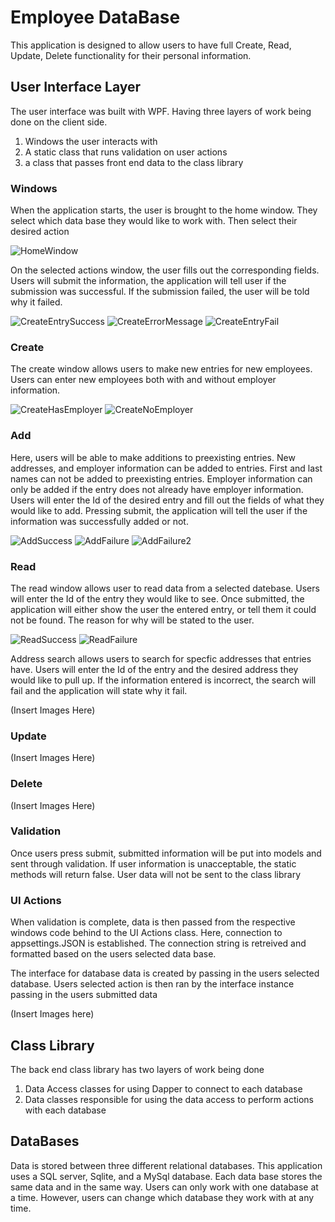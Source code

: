 # Employee DataBase
This application is designed to allow users to have full
Create, Read, Update, Delete functionality for their personal
information. 

## User Interface Layer
The user interface was built with WPF. Having three layers of work
being done on the client side. 

1. Windows the user interacts with
2. A static class that runs validation on user actions
3. a class that passes front end data to the class library

### Windows
When the application starts, the user is brought to the home window.
They select which data base they would like to work with. Then
select their desired action

![HomeWindow](https://github.com/JRose31619/ShowCase/assets/135455213/0df92b07-17ef-4320-a59b-58a3662e5a18)

On the selected actions window, the user fills out the corresponding
fields. Users will submit the information, the application will tell
user if the submission was successful. If the submission failed, the
user will be told why it failed.

![CreateEntrySuccess](https://github.com/JRose31619/ShowCase/assets/135455213/0ead4654-985c-4088-9c17-fc1c17243a6b)
![CreateErrorMessage](https://github.com/JRose31619/ShowCase/assets/135455213/b5f5a94e-49de-4767-8233-d8aef300d9ec)
![CreateEntryFail](https://github.com/JRose31619/ShowCase/assets/135455213/92508cc0-16ce-4e79-9fc1-79ccc9fb70ef)

### Create
The create window allows users to make new entries for new employees.
Users can enter new employees both with and without employer information.

![CreateHasEmployer](https://github.com/JRose31619/ShowCase/assets/135455213/ccf952d5-736d-45dc-964e-8f39644bd940)
![CreateNoEmployer](https://github.com/JRose31619/ShowCase/assets/135455213/28491934-4df4-4e98-9e4a-e9e6c2c4c5ba)

### Add
Here, users will be able to make additions to preexisting entries.
New addresses, and employer information can be added to entries.
First and last names can not be added to preexisting entries.
Employer information can only be added if the entry does not
already have employer information. Users will enter the Id of
the desired entry and fill out the fields of what they would 
like to add. Pressing submit, the application will tell the user
if the information was successfully added or not.

![AddSuccess](https://github.com/JRose31619/ShowCase/assets/135455213/41b31e4a-79bf-4663-a1c0-aca31666d836)
![AddFailure](https://github.com/JRose31619/ShowCase/assets/135455213/81e49e8e-7888-4aba-b49d-2a4714d939c9)
![AddFailure2](https://github.com/JRose31619/ShowCase/assets/135455213/68f72a89-4e12-449c-a4a0-ce6563ad05ea)


### Read
The read window allows user to read data from a selected datebase.
Users will enter the Id of the entry they would like to see. Once
submitted, the application will either show the user the entered 
entry, or tell them it could not be found. The reason for why will
be stated to the user.

![ReadSuccess](https://github.com/JRose31619/ShowCase/assets/135455213/db060ae8-b053-4dd8-a364-20b1a5634cbb)
![ReadFailure](https://github.com/JRose31619/ShowCase/assets/135455213/4cb9df7c-4806-4441-a0fb-68716a63f4f1)

Address search allows users to search for specfic addresses that
entries have. Users will enter the Id of the entry and the desired
address they would like to pull up. If the information entered 
is incorrect, the search will fail and the application will state
why it fail.

(Insert Images Here)
### Update


(Insert Images Here)
### Delete

(Insert Images Here)
### Validation
Once users press submit, submitted information will be put into
models and sent through validation. If user information is unacceptable,
the static methods will return false. User data will not be sent to the
class library

### UI Actions
When validation is complete, data is then passed from the respective
windows code behind to the UI Actions class. Here, connection to 
appsettings.JSON is established. The connection string is retreived
and formatted based on the users selected data base.

The interface for database data is created by passing in the users
selected database. Users selected action is then ran by the interface
instance passing in the users submitted data

(Insert Images here)

## Class Library
The back end class library has two layers
of work being done

1. Data Access classes for using Dapper to connect to each database
2. Data classes responsible for using the data access to perform actions
   with each database

## DataBases
Data is stored between three different relational databases.
This application uses a SQL server, Sqlite, and a MySql database.
Each data base stores the same data and in the same way. Users can
only work with one database at a time. However, users can change
which database they work with at any time.

